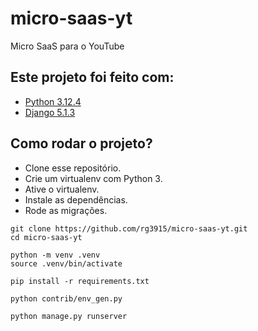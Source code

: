 # micro-saas-yt

Micro SaaS para o YouTube

## Este projeto foi feito com:

* [Python 3.12.4](https://www.python.org/)
* [Django 5.1.3](https://www.djangoproject.com/)

## Como rodar o projeto?

* Clone esse repositório.
* Crie um virtualenv com Python 3.
* Ative o virtualenv.
* Instale as dependências.
* Rode as migrações.

```
git clone https://github.com/rg3915/micro-saas-yt.git
cd micro-saas-yt

python -m venv .venv
source .venv/bin/activate

pip install -r requirements.txt

python contrib/env_gen.py

python manage.py runserver
```
